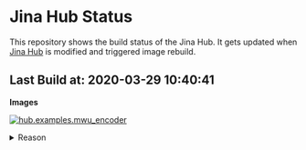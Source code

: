 # Jina Hub Status

This repository shows the build status of the Jina Hub. It gets updated when [Jina Hub](https://github.com/jina-ai/jina-hub/) is modified and triggered image rebuild.

<!-- START_BUILD_BADGE --><!-- END_BUILD_BADGE -->

## Last Build at: 2020-03-29 10:40:41 

**Images**

[![hub.examples.mwu_encoder](https://img.shields.io/badge/hub.examples.mwu__encoder-success-success?style=flat-square)](https://hub.docker.com/repository/docker/jinaai/hub.examples.mwu_encoder)

<details>
<summary>Reason</summary>



```text
master got pushed
builder is updated need to rebuild all images```
</details>

## Last Build at: 2020-03-26 21:05:16 

**Reason**

```text
master got pushed
builder is updated need to rebuild all images
{'/home/runner/work/jina-hub/jina-hub/main/hub/examples/mwu_encoder'} are updated and need to be rebuilt
```

**Images**

[![hub.examples.mwu_encoder](https://img.shields.io/badge/hub.examples.mwu__encoder-success-success?style=flat-square)](https://hub.docker.com/repository/docker/jinaai/hub.examples.mwu_encoder)

## Last Build at: 2020-03-26 20:57:14

**Reason**

```text
master got pushed
builder is updated need to rebuild all images
{'/home/runner/work/jina-hub/jina-hub/main/hub/examples/mwu_encoder'} are updated and need to be rebuilt
```

**Images**

[![hub.examples.mwu_encoder](https://img.shields.io/badge/hub.examples.mwu__encoder-success-success?style=flat-square)](https://hub.docker.com/repository/docker/jinaai/hub.examples.mwu_encoder)
